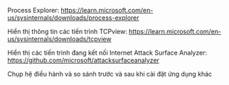 
Process Explorer: https://learn.microsoft.com/en-us/sysinternals/downloads/process-explorer

Hiển thị thông tin các tiến trình
TCPview: https://learn.microsoft.com/en-us/sysinternals/downloads/tcpview

Hiển thị các tiến trình đang kết nối Internet
Attack Surface Analyzer: https://github.com/microsoft/attacksurfaceanalyzer

Chụp hệ điều hành và so sánh trước và sau khi cài đặt ứng dụng khác
